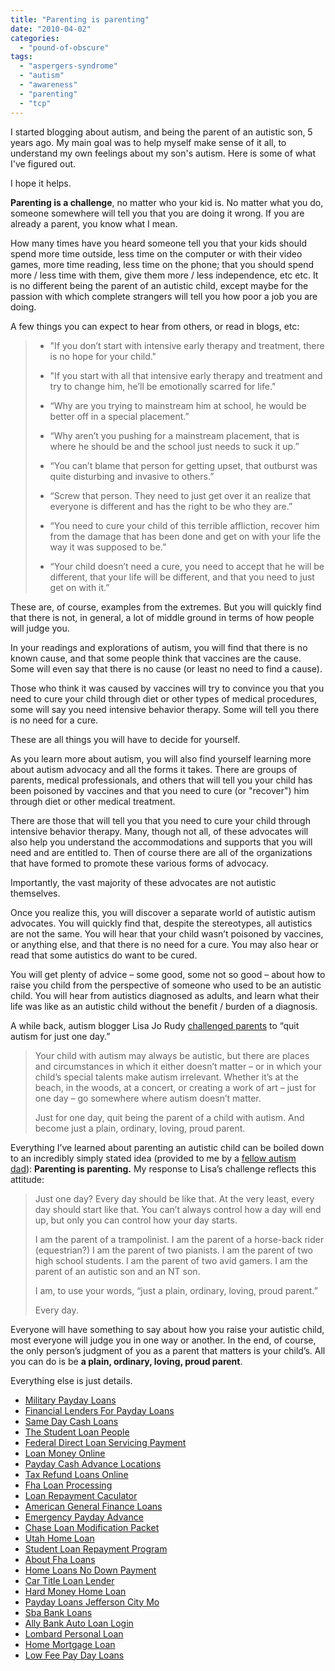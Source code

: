 ```yaml
---
title: "Parenting is parenting"
date: "2010-04-02"
categories: 
  - "pound-of-obscure"
tags: 
  - "aspergers-syndrome"
  - "autism"
  - "awareness"
  - "parenting"
  - "tcp"
---
```


I started blogging about autism, and being the parent of an autistic son, 5 years ago. My main goal was to help myself make sense of it all, to understand my own feelings about my son's autism. Here is some of what I've figured out.

I hope it helps.

**Parenting is a challenge**, no matter who your kid is. No matter what you do, someone somewhere will tell you that you are doing it wrong. If you are already a parent, you know what I mean.

How many times have you heard someone tell you that your kids should spend more time outside, less time on the computer or with their video games, more time reading, less time on the phone; that you should spend more / less time with them, give them more / less independence, etc etc. It is no different being the parent of an autistic child, except maybe for the passion with which complete strangers will tell you how poor a job you are doing.

A few things you can expect to hear from others, or read in blogs, etc:

> - "If you don’t start with intensive early therapy and treatment, there is no hope for your child."
> - "If you start with all that intensive early therapy and treatment and try to change him, he’ll be emotionally scarred for life."
> 
> - “Why are you trying to mainstream him at school, he would be better off in a special placement.”
> - “Why aren’t you pushing for a mainstream placement, that is where he should be and the school just needs to suck it up.”
> 
> - “You can’t blame that person for getting upset, that outburst was quite disturbing and invasive to others.”
> - “Screw that person. They need to just get over it an realize that everyone is different and has the right to be who they are.”
> 
> - “You need to cure your child of this terrible affliction, recover him from the damage that has been done and get on with your life the way it was supposed to be.”
> - “Your child doesn’t need a cure, you need to accept that he will be different, that your life will be different, and that you need to just get on with it.”

These are, of course, examples from the extremes. But you will quickly find that there is not, in general, a lot of middle ground in terms of how people will judge you.

In your readings and explorations of autism, you will find that there is no known cause, and that some people think that vaccines are the cause. Some will even say that there is no cause (or least no need to find a cause).

Those who think it was caused by vaccines will try to convince you that you need to cure your child through diet or other types of medical procedures, some will say you need intensive behavior therapy. Some will tell you there is no need for a cure.

These are all things you will have to decide for yourself.

As you learn more about autism, you will also find yourself learning more about autism advocacy and all the forms it takes. There are groups of parents, medical professionals, and others that will tell you your child has been poisoned by vaccines and that you need to cure (or "recover") him through diet or other medical treatment.

There are those that will tell you that you need to cure your child through intensive behavior therapy. Many, though not all, of these advocates will also help you understand the accommodations and supports that you will need and are entitled to. Then of course there are all of the organizations that have formed to promote these various forms of advocacy.

Importantly, the vast majority of these advocates are not autistic themselves.

Once you realize this, you will discover a separate world of autistic autism advocates. You will quickly find that, despite the stereotypes, all autistics are not the same. You will hear that your child wasn’t poisoned by vaccines, or anything else, and that there is no need for a cure. You may also hear or read that some autistics do want to be cured.

You will get plenty of advice – some good, some not so good – about how to raise you child from the perspective of someone who used to be an autistic child. You will hear from autistics diagnosed as adults, and learn what their life was like as an autistic child without the benefit / burden of a diagnosis.

A while back, autism blogger Lisa Jo Rudy [challenged parents](http://autism.about.com/b/2008/05/25/a-challenge-to-parents-try-quitting-autism-for-just-one-day.htm#gB3) to “quit autism for just one day.”

> Your child with autism may always be autistic, but there are places and circumstances in which it either doesn’t matter – or in which your child’s special talents make autism irrelevant. Whether it’s at the beach, in the woods, at a concert, or creating a work of art – just for one day – go somewhere where autism doesn’t matter.
> 
> Just for one day, quit being the parent of a child with autism. And become just a plain, ordinary, loving, proud parent.

Everything I’ve learned about parenting an autistic child can be boiled down to an incredibly simply stated idea (provided to me by a [fellow autism dad](http://injectingsense.blogspot.com/)): **Parenting is parenting.** My response to Lisa’s challenge reflects this attitude:

> Just one day? Every day should be like that. At the very least, every day should start like that. You can’t always control how a day will end up, but only you can control how your day starts.
> 
> I am the parent of a trampolinist. I am the parent of a horse-back rider (equestrian?) I am the parent of two pianists. I am the parent of two high school students. I am the parent of two avid gamers. I am the parent of an autistic son and an NT son.
> 
> I am, to use your words, “just a plain, ordinary, loving, proud parent.”
> 
> Every day.

Everyone will have something to say about how you raise your autistic child, most everyone will judge you in one way or another. In the end, of course, the only person’s judgment of you as a parent that matters is your child’s. All you can do is be **a plain, ordinary, loving, proud parent**.

Everything else is just details.

- [Military Payday Loans](http://www.franklinny.org/?Military-Payday-Loans)
- [Financial Lenders For Payday Loans](http://www.amarysia.gr/?Financial-Lenders-For-Payday-Loans)
- [Same Day Cash Loans](http://www.mariebo.org/?Same-Day-Cash-Loans)
- [The Student Loan People](http://usasportgroup.com/?The-Student-Loan-People)
- [Federal Direct Loan Servicing Payment](http://usasportgroup.com/?Federal-Direct-Loan-Servicing-Payment)
- [Loan Money Online](http://www.mariebo.org/?Loan-Money-Online)
- [Payday Cash Advance Locations](http://usasportgroup.com/?Payday-Cash-Advance-Locations)
- [Tax Refund Loans Online](http://www.mariebo.org/?Tax-Refund-Loans-Online)
- [Fha Loan Processing](http://www.consejocafe.org/?Fha-Loan-Processing)
- [Loan Repayment Caculator](http://usasportgroup.com/?Loan-Repayment-Caculator)
- [American General Finance Loans](http://www.mariebo.org/?American-General-Finance-Loans)
- [Emergency Payday Advance](http://www.amarysia.gr/?Emergency-Payday-Advance)
- [Chase Loan Modification Packet](http://usasportgroup.com/?Chase-Loan-Modification-Packet)
- [Utah Home Loan](http://gbbkolejka.pl/?Utah-Home-Loan)
- [Student Loan Repayment Program](http://www.amarysia.gr/?Student-Loan-Repayment-Program)
- [About Fha Loans](http://www.consejocafe.org/?About-Fha-Loans)
- [Home Loans No Down Payment](http://www.amarysia.gr/?Home-Loans-No-Down-Payment)
- [Car Title Loan Lender](http://usasportgroup.com/?Car-Title-Loan-Lender)
- [Hard Money Home Loan](http://www.amarysia.gr/?Hard-Money-Home-Loan)
- [Payday Loans Jefferson City Mo](http://www.amarysia.gr/?Payday-Loans-Jefferson-City-Mo)
- [Sba Bank Loans](http://www.amarysia.gr/?Sba-Bank-Loans)
- [Ally Bank Auto Loan Login](http://usasportgroup.com/?Ally-Bank-Auto-Loan-Login)
- [Lombard Personal Loan](http://usasportgroup.com/?Lombard-Personal-Loan)
- [Home Mortgage Loan](http://www.consejocafe.org/?Home-Mortgage-Loan)
- [Low Fee Pay Day Loans](http://www.franklinny.org/?Low-Fee-Pay-Day-Loans)
